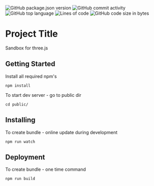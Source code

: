 ![GitHub package.json version](https://img.shields.io/github/package-json/v/ashutilov/three.js-animations)
![GitHub commit activity](https://img.shields.io/github/commit-activity/w/ashutilov/three.js-animations)
![GitHub top language](https://img.shields.io/github/languages/top/ashutilov/three.js-animations)
![Lines of code](https://img.shields.io/tokei/lines/github/ashutilov/three.js-animations)
![GitHub code size in bytes](https://img.shields.io/github/languages/code-size/ashutilov/three.js-animations)

# Project Title

Sandbox for three.js


## Getting Started

Install all required npm's

```
npm install
```

To start dev server - go to public dir

```
cd public/
```


## Installing

To create bundle - online update during development

```
npm run watch
```

## Deployment

To create bundle - one time command

```
npm run build
```

